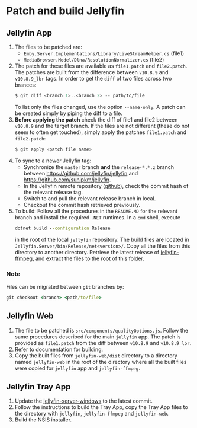 # Patch and build Jellyfin
## Jellyfin App
1. The files to be patched are:
    - `Emby.Server.Implementations/Library/LiveStreamHelper.cs` (file1)
    - `MediaBrowser.Model/Dlna/ResolutionNormalizer.cs` (file2)
2. The patch for these files are available as `file1.patch` and `file2.patch`. The patches are built from the difference between `v10.8.9` and `v10.8.9_lbr` tags. In order to get the `diff` of two files across two brances:
    ```sh
    $ git diff <branch 1>..<branch 2> -- path/to/file
    ```
    To list only the files changed, use the option `--name-only`.
    A patch can be created simply by piping the diff to a file.
3. **Before applying the patch** check the diff of file1 and file2 between `v10.8.9` and the target branch. If the files are not different (these do not seem to often get touched), simply apply the patches `file1.patch` and `file2.patch`:
    ```sh
    $ git apply <patch file name>
    ```
4. To sync to a newer Jellyfin tag:
    - Synchronize the `master` branch **and** the `release-*.*.z` branch between https://github.com/jellyfin/jellyfin and https://github.com/sunipkm/jellyfin.
    - In the Jellyfin remote repository ([github](https://github.com/jellyfin/jellyfin)), check the commit hash of the relevant release tag.
    - Switch to and pull the relevant release branch in local.
    - Checkout the commit hash retrieved previously.
5. To build: Follow all the procedures in the `README.MD` for the relevant branch and install the required `.NET` runtimes. In a `cmd` shell, execute
    ```cmd
    dotnet build --configuration Release
    ```
    in the root of the local `jellyfin` repository. The build files are located in `Jellyfin.Server/bin/Release/net<version>/`. Copy all the files from this directory to another directory. Retrieve the latest release of [jellyfin-ffmpeg](https://github.com/jellyfin/jellyfin-ffmpeg), and extract the files to the root of this folder.

### Note
Files can be migrated between `git` branches by:
```cmd
git checkout <branch> <path/to/file>
```

## Jellyfin Web
1. The file to be patched is `src/components/qualityOptions.js`. Follow the same procedures described for the main `jellyfin` app. The patch is provided as `file1.patch` from the diff between `v10.8.9` and `v10.8.9_lbr`.
2. Refer to documentation for building.
3. Copy the built files from `jellyfin-web/dist` directory to a directory named `jellyfin-web` in the root of the directory where all the built files were copied for `jellyfin` app and `jellyfin-ffmpeg`.

## Jellyfin Tray App
1. Update the [jellyfin-server-windows](https://github.com/jellyfin/jellyfin-server-windows) to the latest commit.
2. Follow the instructions to build the Tray App, copy the Tray App files to the directory with `jellyfin`, `jellyfin-ffmpeg` and `jellyfin-web`.
3. Build the NSIS installer.

